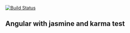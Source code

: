 [![Build Status](https://travis-ci.org/antonio-pierro/angular-test.svg)](https://travis-ci.org/antonio-pierro/angular-test)

## Angular with jasmine and karma test

